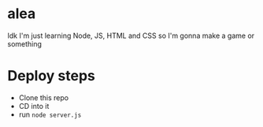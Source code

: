 # alea
Idk I'm just learning Node, JS, HTML and CSS so I'm gonna make a game or something

# Deploy steps

- Clone this repo
- CD into it
- run `node server.js`
